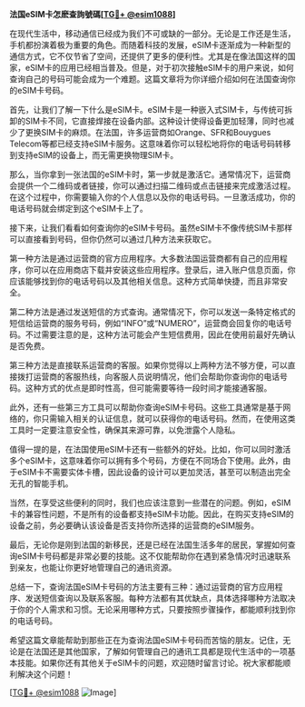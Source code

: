 **法国eSIM卡怎麽查詢號碼[[TG💪+ @esim1088](https://t.me/s/esim1088)]**

在现代生活中，移动通信已经成为我们不可或缺的一部分。无论是工作还是生活，手机都扮演着极为重要的角色。而随着科技的发展，eSIM卡逐渐成为一种新型的通信方式，它不仅节省了空间，还提供了更多的便利性。尤其是在像法国这样的国家，eSIM卡的应用已经相当普及。但是，对于初次接触eSIM卡的用户来说，如何查询自己的号码可能会成为一个难题。这篇文章将为你详细介绍如何在法国查询你的eSIM卡号码。

首先，让我们了解一下什么是eSIM卡。eSIM卡是一种嵌入式SIM卡，与传统可拆卸的SIM卡不同，它直接焊接在设备内部。这种设计使得设备更加轻薄，同时也减少了更换SIM卡的麻烦。在法国，许多运营商如Orange、SFR和Bouygues Telecom等都已经支持eSIM卡服务。这意味着你可以轻松地将你的电话号码转移到支持eSIM的设备上，而无需更换物理SIM卡。

那么，当你拿到一张法国的eSIM卡时，第一步就是激活它。通常情况下，运营商会提供一个二维码或者链接，你可以通过扫描二维码或点击链接来完成激活过程。在这个过程中，你需要输入你的个人信息以及你的电话号码。一旦激活成功，你的电话号码就会绑定到这个eSIM卡上了。

接下来，让我们看看如何查询你的eSIM卡号码。虽然eSIM卡不像传统SIM卡那样可以直接看到号码，但你仍然可以通过几种方法来获取它。

第一种方法是通过运营商的官方应用程序。大多数法国运营商都有自己的应用程序，你可以在应用商店下载并安装这些应用程序。登录后，进入账户信息页面，你应该能够找到你的电话号码以及其他相关信息。这种方式简单快捷，而且非常安全。

第二种方法是通过发送短信的方式查询。通常情况下，你可以发送一条特定格式的短信给运营商的服务号码，例如“INFO”或“NUMERO”，运营商会回复你的电话号码。不过需要注意的是，这种方法可能会产生短信费用，因此在使用前最好先确认是否免费。

第三种方法是直接联系运营商的客服。如果你觉得以上两种方法不够方便，可以直接拨打运营商的客服热线，向客服人员说明情况，他们会帮助你查询你的电话号码。这种方式的优点是即时性高，但可能需要等待一段时间才能接通客服。

此外，还有一些第三方工具可以帮助你查询eSIM卡号码。这些工具通常是基于网络的，你只需输入相关的认证信息，就可以获得你的电话号码。然而，在使用这类工具时一定要注意安全性，确保其来源可靠，以免泄露个人隐私。

值得一提的是，在法国使用eSIM卡还有一些额外的好处。比如，你可以同时激活多个eSIM卡，这意味着你可以拥有多个号码，方便在不同场合下使用。此外，由于eSIM卡不需要实体卡槽，因此设备的设计可以更加灵活，甚至可以制造出完全无孔的智能手机。

当然，在享受这些便利的同时，我们也应该注意到一些潜在的问题。例如，eSIM卡的兼容性问题，不是所有的设备都支持eSIM卡功能。因此，在购买支持eSIM的设备之前，务必要确认该设备是否支持你所选择的运营商的eSIM服务。

最后，无论你是刚到法国的新移民，还是已经在法国生活多年的居民，掌握如何查询eSIM卡号码都是非常必要的技能。这不仅能帮助你在遇到紧急情况时迅速联系到亲友，也能让你更好地管理自己的通讯资源。

总结一下，查询法国eSIM卡号码的方法主要有三种：通过运营商的官方应用程序、发送短信查询以及联系客服。每种方法都有其优缺点，具体选择哪种方法取决于你的个人需求和习惯。无论采用哪种方式，只要按照步骤操作，都能顺利找到你的电话号码。

希望这篇文章能帮助到那些正在为查询法国eSIM卡号码而苦恼的朋友。记住，无论是在法国还是其他国家，了解如何管理自己的通讯工具都是现代生活中的一项基本技能。如果你还有其他关于eSIM卡的问题，欢迎随时留言讨论。祝大家都能顺利解决这个问题！

[[TG💪+ @esim1088](https://t.me/s/esim1088) ![Image](https://i.postimg.cc/4NQfJmqS/Snipaste-2025-05-13-00-14-12.png)]